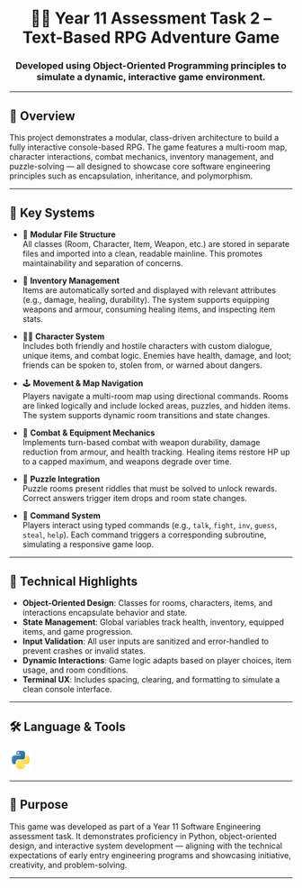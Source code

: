 <h1 align="center">🧙‍♂️ Year 11 Assessment Task 2 – Text-Based RPG Adventure Game</h1>
<h3 align="center">Developed using Object-Oriented Programming principles to simulate a dynamic, interactive game environment.</h3>

---

## 🧩 Overview

This project demonstrates a modular, class-driven architecture to build a fully interactive console-based RPG. The game features a multi-room map, character interactions, combat mechanics, inventory management, and puzzle-solving — all designed to showcase core software engineering principles such as encapsulation, inheritance, and polymorphism.

---

## 🧮 Key Systems

- 📁 **Modular File Structure**  
  All classes (Room, Character, Item, Weapon, etc.) are stored in separate files and imported into a clean, readable mainline. This promotes maintainability and separation of concerns.

- 🎒 **Inventory Management**  
  Items are automatically sorted and displayed with relevant attributes (e.g., damage, healing, durability). The system supports equipping weapons and armour, consuming healing items, and inspecting item stats.

- 🧝‍♂️ **Character System**  
  Includes both friendly and hostile characters with custom dialogue, unique items, and combat logic. Enemies have health, damage, and loot; friends can be spoken to, stolen from, or warned about dangers.

- 🕹 **Movement & Map Navigation**  
  Players navigate a multi-room map using directional commands. Rooms are linked logically and include locked areas, puzzles, and hidden items. The system supports dynamic room transitions and state changes.

- 🧠 **Combat & Equipment Mechanics**  
  Implements turn-based combat with weapon durability, damage reduction from armour, and health tracking. Healing items restore HP up to a capped maximum, and weapons degrade over time.

- 🧩 **Puzzle Integration**  
  Puzzle rooms present riddles that must be solved to unlock rewards. Correct answers trigger item drops and room state changes.

- 🧾 **Command System**  
  Players interact using typed commands (e.g., `talk`, `fight`, `inv`, `guess`, `steal`, `help`). Each command triggers a corresponding subroutine, simulating a responsive game loop.

---

## 🧠 Technical Highlights

- **Object-Oriented Design**: Classes for rooms, characters, items, and interactions encapsulate behavior and state.  
- **State Management**: Global variables track health, inventory, equipped items, and game progression.  
- **Input Validation**: All user inputs are sanitized and error-handled to prevent crashes or invalid states.  
- **Dynamic Interactions**: Game logic adapts based on player choices, item usage, and room conditions.  
- **Terminal UX**: Includes spacing, clearing, and formatting to simulate a clean console interface.

---

## 🛠️ Language & Tools

<p align="left">
  <a href="https://www.python.org" target="_blank" rel="noreferrer">
    <img src="https://raw.githubusercontent.com/devicons/devicon/master/icons/python/python-original.svg" alt="python" width="40" height="40"/>
  </a>
</p>

---

## 🎯 Purpose

This game was developed as part of a Year 11 Software Engineering assessment task. It demonstrates proficiency in Python, object-oriented design, and interactive system development — aligning with the technical expectations of early entry engineering programs and showcasing initiative, creativity, and problem-solving.

---
